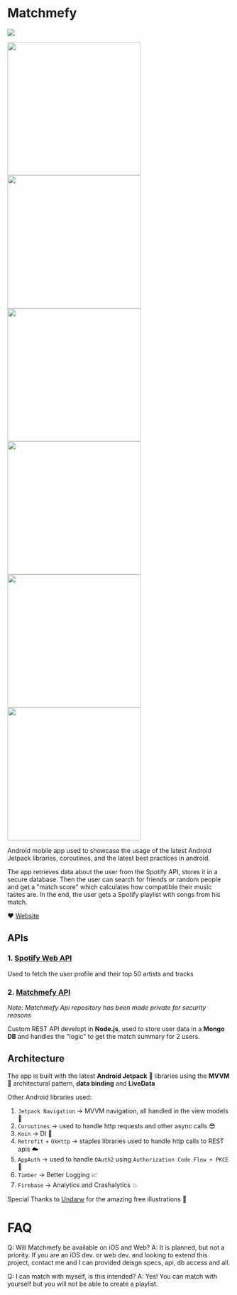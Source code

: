 # Matchmefy 

<img src="https://github.com/GhimpuLucianEduard/Matchmefy/blob/master/google-play-graphics/Graphic.png">

<img src="https://github.com/GhimpuLucianEduard/Matchmefy/blob/master/google-play-graphics/Search.png" width="300"> <img src="https://github.com/GhimpuLucianEduard/Matchmefy/blob/master/google-play-graphics/Match.png" width="300"> <img src="https://github.com/GhimpuLucianEduard/Matchmefy/blob/master/google-play-graphics/Artists.png" width="300"> <img src="https://github.com/GhimpuLucianEduard/Matchmefy/blob/master/google-play-graphics/Tracks.png" width="300"> <img src="https://github.com/GhimpuLucianEduard/Matchmefy/blob/master/google-play-graphics/Genres.png" width="300"> <img src="https://github.com/GhimpuLucianEduard/Matchmefy/blob/master/google-play-graphics/Playlist.png" width="300">

Android mobile app used to showcase the usage of the latest Android Jetpack libraries, coroutines, and the latest best practices in android.

The app retrieves data about the user from the Spotify API, stores it in a secure database.
Then the user can search for friends or random people and get a "match score" which calculates how compatible their music tastes are. In the end, the user gets a Spotify playlist with songs from his match.

:heart: [Website](https://www.matchmefy.com)

## APIs 

### 1. [Spotify Web API](https://developer.spotify.com/documentation/web-api/)

Used to fetch the user profile and their top 50 artists and tracks

### 2. [Matchmefy API](https://github.com/GhimpuLucianEduard/matchmefy-api) 

_Note: Matchmefy Api repository has been made private for security reasons_

Custom REST API developt in **Node.js**, used to store user data in a **Mongo DB** and handles the "logic" to get the match summary for 2 users.


## Architecture

The app is built with the latest **Android Jetpack** :rocket: libraries using the **MVVM** :triangular_ruler: architectural pattern, **data binding** and **LiveData**

Other Android libraries used:
 
1. `Jetpack Navigation` -> MVVM navigation, all handled in the view models :rocket:
2. `Coroutines` -> used to handle http requests and other async calls :sunglasses:
3. `Koin` -> DI :pushpin:
4. `Retrofit` + `OkHttp` -> staples libraries used to handle http calls to REST apis :cloud:
5. `AppAuth` -> used to handle `OAuth2` using `Authorization Code Flow + PKCE` :police_car:
6. `Timber` -> Better Logging :chart_with_upwards_trend:
7. `Firebase` -> Analytics and Crashalytics :boom:

Special Thanks to [Undarw](https://undraw.co/search) for the amazing free illustrations :pray:

# FAQ

Q: Will Matchmefy be available on iOS and Web?
A: It is planned, but not a priority. If you are an iOS dev. or web dev. and looking to extend this project, contact me and I can provided deisgn specs, api, db access and all.

Q: I can match with myself, is this intended?
A: Yes! You can match with yourself but you will not be able to create a playlist.

